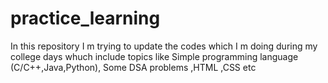 # practice_learning
In this repository I m trying to update the codes which I m doing during my college days whuch include topics like Simple programming language (C/C++,Java,Python), Some DSA problems ,HTML ,CSS etc 
